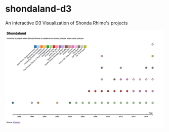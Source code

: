 # shondaland-d3
An interactive D3 Visualization of Shonda Rhime's projects

![screenshot of datavis](https://raw.githubusercontent.com/M0nica/shondaland-d3/master/preview-shonda-vis.png)
